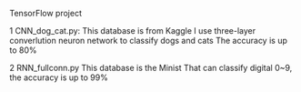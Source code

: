 TensorFlow project

1 CNN_dog_cat.py:
  This database is from Kaggle
  I use three-layer converlution neuron network to classify dogs and cats
  The accuracy is up to 80%

2 RNN_fullconn.py
  This database is the Minist
  That can classify digital 0~9, the accuracy is up to 99%

